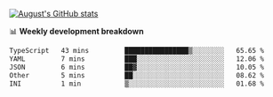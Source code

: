 
[![August's GitHub stats](https://github-readme-stats.vercel.app/api?username=zou-weidong&show_icons=true&theme=radical)](https://github.com/zou-weidong)


📊 **Weekly development breakdown**
<!--START_SECTION:waka-->

```txt
TypeScript   43 mins         ████████████████▒░░░░░░░░   65.65 %
YAML         7 mins          ███░░░░░░░░░░░░░░░░░░░░░░   12.06 %
JSON         6 mins          ██▓░░░░░░░░░░░░░░░░░░░░░░   10.05 %
Other        5 mins          ██░░░░░░░░░░░░░░░░░░░░░░░   08.62 %
INI          1 min           ▒░░░░░░░░░░░░░░░░░░░░░░░░   01.68 %
```

<!--END_SECTION:waka-->
